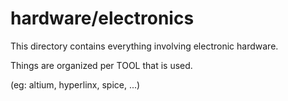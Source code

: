 # hardware/electronics

This directory contains everything involving electronic hardware.

Things are organized per TOOL that is used.

(eg: altium, hyperlinx, spice, ...)